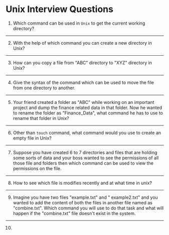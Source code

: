
# Unix Interview Questions 

1. Which command can be used in `Unix` to get the current working directory?

---
2. With the help of which command you can create a new directory in Unix?

---
3. How can you copy a file from "ABC" directory to "XYZ" directory in Unix?

---
4. Give the syntax of the command which can be used to move the file from one directory to another.

---
5. Your friend created a folder as "ABC" while working on an important project and dump the finance related data in that folder. Now he wanted to rename the folder as "Finance_Data", what command he has to use to rename that folder in Unix?


---
6. Other than `touch` command, what command would you use to create an empty file in Unix?

---
7. Suppose you have created 6 to 7 directories and files that are holding some sorts of data and your boss wanted to see the permissions of all those file and folders then which command can be used to view the permissions on the file. 

---
8. How to see which file is modifies recently and at what time in unix?

---
9. Imagine you have two files "example.txt" and " example2.txt" and you wanted to add the content of both the files in another file named as "combine.txt". Which command you will use to do that task and what will happen if the "combine.txt" file doesn't exist in the system.  

---
10.

